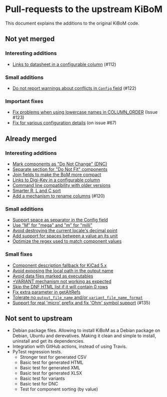 # Pull-requests to the upstream KiBoM

This document explains the additions to the original KiBoM code.

## Not yet merged

### Interesting additions

- [Links to datasheet in a configurable column](Fork_PRs/Datasheet_as_link.md) (#112)

### Small additions

- [Do not report warnings about conflicts in `Config` field](Fork_PRs/No_config_conflicts.md) (#122)

### Important fixes

- [Fix problems when using lowercase names in COLUMN_ORDER](Fork_PRs/Fix_column_case.md) (Issue #123)
- [Fix for various configuration details](Fork_PRs/Fix_various_ini_details.md) (on issue #67)

## Already merged

### Interesting additions

- [Mark components as "Do Not Change" (DNC)](Fork_PRs/DNC.md)
- [Separate section for "Do Not Fit" components](Fork_PRs/Separate_DNF.md)
- [Join fields to make the BoM more compact](Fork_PRs/Join_fields.md)
- [Links to Digi-Key in a configurable column](Fork_PRs/Link_to_digikey.md)
- [Command line compatibility with older versions](Fork_PRs/CLI_compatibility.md)
- [Smarter R, L and C sort](Fork_PRs/Smart_sort_for_RLC.md)
- [Add a mechanism to rename columns](Fork_PRs/Column_Rename.md) (#120)

### Small additions

- [Support space as separator in the Config field](Fork_PRs/Space_in_config.md)
- [Use "M" for "mega" and "m" for "milli"](Fork_PRs/Mega_prefix.md)
- [Avoid destroying the current locale's decimal point](Fork_PRs/Use_locale_decimal_point.md)
- [Add support for spaces between a value an its unit](Fork_PRs/Space_before_unit.md)
- [Optimize the regex used to match component values](Fork_PRs/Optimize_units_regex.md)

### Small fixes

- [Component description fallback for KiCad 5.x](Fork_PRs/Description_Fallback.md)
- [Avoid exposing the local path in the output name](Fork_PRs/No_path_in_name.md)
- [Avoid data files marked as executables](Fork_PRs/No_executable_data.md)
- [+VARIANT mechanism not working as expected](Fork_PRs/Variant_plus.md)
- [Skip the DNF HTML list if it will contain 0 rows](Fork_PRs/Skip_empty_DNF_table.md)
- [Fix extra parameter in getAltRefs](Fork_PRs/Fix_getAltRefs.md)
- [Tolerate no `output_file_name` and/or `variant_file_name_format`](Fork_PRs/Tolerate_no_outname.md)
- [Support for real 'micro' prefix and fix 'Ohm' symbol support](Fork_PRs/Fix_mu_and_ohm.md) (#135)


## Not sent to upstream

- Debian package files. Allowing to install KiBoM as a Debian package on Debian, Ubuntu and derevatives. Making it clean and simple to install, uninstall and get its dependencies.
- Integration with GitHub actions, instead of using Travis.
- PyTest regression tests.
  - Stronger test for generated CSV
  - Basic test for generated HTML
  - Basic test for generated XML
  - Basic test for generated XLSX
  - Basic test for variants
  - Basic test for DNC
  - Test for component sorting (by value)
